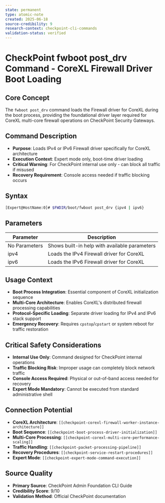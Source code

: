 ```yaml
---
state: permanent
type: atomic-note
created: 2025-06-18
source-credibility: 9
research-context: checkpoint-cli-commands
validation-status: verified
---
```


# CheckPoint fwboot post_drv Command - CoreXL Firewall Driver Boot Loading

## Core Concept

The `fwboot post_drv` command loads the Firewall driver for CoreXL during the boot process, providing the foundational driver layer required for CoreXL multi-core firewall operations on CheckPoint Security Gateways.

## Command Description

- **Purpose**: Loads IPv4 or IPv6 Firewall driver specifically for CoreXL architecture
- **Execution Context**: Expert mode only, boot-time driver loading
- **Critical Warning**: For CheckPoint internal use only - can block all traffic if misused
- **Recovery Requirement**: Console access needed if traffic blocking occurs

## Syntax

```bash
[Expert@HostName:0]# $FWDIR/boot/fwboot post_drv {ipv4 | ipv6}
```

## Parameters

| Parameter | Description |
|-----------|-------------|
| No Parameters | Shows built-in help with available parameters |
| ipv4 | Loads the IPv4 Firewall driver for CoreXL |
| ipv6 | Loads the IPv6 Firewall driver for CoreXL |

## Usage Context

- **Boot Process Integration**: Essential component of CoreXL initialization sequence
- **Multi-Core Architecture**: Enables CoreXL's distributed firewall processing capabilities
- **Protocol-Specific Loading**: Separate driver loading for IPv4 and IPv6 stack support
- **Emergency Recovery**: Requires `cpstop`/`cpstart` or system reboot for traffic restoration

## Critical Safety Considerations

- **Internal Use Only**: Command designed for CheckPoint internal operations
- **Traffic Blocking Risk**: Improper usage can completely block network traffic
- **Console Access Required**: Physical or out-of-band access needed for recovery
- **Expert Mode Mandatory**: Cannot be executed from standard administrative shell

## Connection Potential

- **CoreXL Architecture**: `[[checkpoint-corexl-firewall-worker-instance-architecture]]`
- **Boot Sequence**: `[[checkpoint-boot-process-driver-initialization]]`
- **Multi-Core Processing**: `[[checkpoint-corexl-multi-core-performance-scaling]]`
- **Traffic Handling**: `[[checkpoint-packet-processing-pipeline]]`
- **Recovery Procedures**: `[[checkpoint-service-restart-procedures]]`
- **Expert Mode**: `[[checkpoint-expert-mode-command-execution]]`

## Source Quality

- **Primary Source**: CheckPoint Admin Foundation CLI Guide
- **Credibility Score**: 9/10
- **Validation Method**: Official CheckPoint documentation